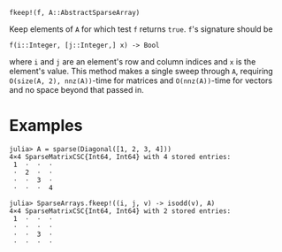```
fkeep!(f, A::AbstractSparseArray)
```

Keep elements of `A` for which test `f` returns `true`. `f`'s signature should be

```
f(i::Integer, [j::Integer,] x) -> Bool
```

where `i` and `j` are an element's row and column indices and `x` is the element's value. This method makes a single sweep through `A`, requiring `O(size(A, 2), nnz(A))`-time for matrices and `O(nnz(A))`-time for vectors and no space beyond that passed in.

# Examples

```jldoctest
julia> A = sparse(Diagonal([1, 2, 3, 4]))
4×4 SparseMatrixCSC{Int64, Int64} with 4 stored entries:
 1  ⋅  ⋅  ⋅
 ⋅  2  ⋅  ⋅
 ⋅  ⋅  3  ⋅
 ⋅  ⋅  ⋅  4

julia> SparseArrays.fkeep!((i, j, v) -> isodd(v), A)
4×4 SparseMatrixCSC{Int64, Int64} with 2 stored entries:
 1  ⋅  ⋅  ⋅
 ⋅  ⋅  ⋅  ⋅
 ⋅  ⋅  3  ⋅
 ⋅  ⋅  ⋅  ⋅
```
